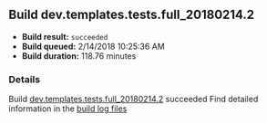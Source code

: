 ## Build dev.templates.tests.full_20180214.2
- **Build result:** `succeeded`
- **Build queued:** 2/14/2018 10:25:36 AM
- **Build duration:** 118.76 minutes
### Details
Build [dev.templates.tests.full_20180214.2](https://winappstudio.visualstudio.com/web/build.aspx?pcguid=a4ef43be-68ce-4195-a619-079b4d9834c2&builduri=vstfs%3a%2f%2f%2fBuild%2fBuild%2f24982) succeeded
Find detailed information in the [build log files](https://uwpctdiags.blob.core.windows.net/buildlogs/dev.templates.tests.full_20180214.2_logs.zip)
